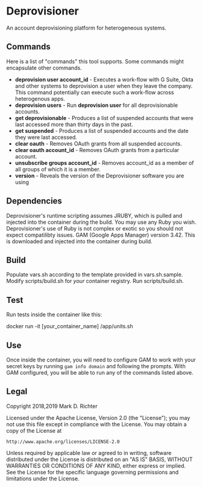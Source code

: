 # Deprovisioner

An account deprovisioning platform for heterogeneous systems.

## Commands

Here is a list of "commands" this tool supports. Some commands might encapsulate other commands.

* **deprovision user account_id** - Executes a work-flow with G Suite, Okta and other systems to 
deprovision a user when they leave the company. This command potentially can execute such 
a work-flow across heterogenous apps.
* **deprovision users** - Run **deprovision user** for all deprovisionable accounts.
* **get deprovisionable** - Produces a list of suspended accounts that were last accessed more than thirty days in the past.
* **get suspended** - Produces a list of suspended accounts and the date they were last accessed.
* **clear oauth** - Removes OAuth grants from all suspended accounts.
* **clear oauth account_id** - Removes OAuth grants from a particular account.
* **unsubscribe groups account_id** - Removes account_id as a member of all groups of which it is a member.
* **version** - Reveals the version of the Deprovisioner software you are using

## Dependencies

Deprovisioner's runtime scripting assumes JRUBY, which is pulled and injected into the container during the build. 
You may use any Ruby you wish. Deprovisioner's use of Ruby is not complex or exotic so you should
not expect compatilibty issues.
GAM (Google Apps Manager) version 3.42. This is downloaded and injected into the container during build.

## Build

Populate vars.sh according to the template provided in vars.sh.sample.
Modify scripts/build.sh for _your_ container registry.
Run scripts/build.sh.

## Test

Run tests inside the container like this:

docker run -it [your_container_name] /app/units.sh

## Use

Once inside the container, you will need to configure GAM to work with your secret keys by running `gam info domain` and following the prompts.
With GAM configured, you will be able to run any of the commands listed above.

## Legal

Copyright 2018,2019 Mark D. Richter

Licensed under the Apache License, Version 2.0 (the "License");
you may not use this file except in compliance with the License.
You may obtain a copy of the License at

    http://www.apache.org/licenses/LICENSE-2.0

Unless required by applicable law or agreed to in writing, software
distributed under the License is distributed on an "AS IS" BASIS,
WITHOUT WARRANTIES OR CONDITIONS OF ANY KIND, either express or implied.
See the License for the specific language governing permissions and
limitations under the License.

